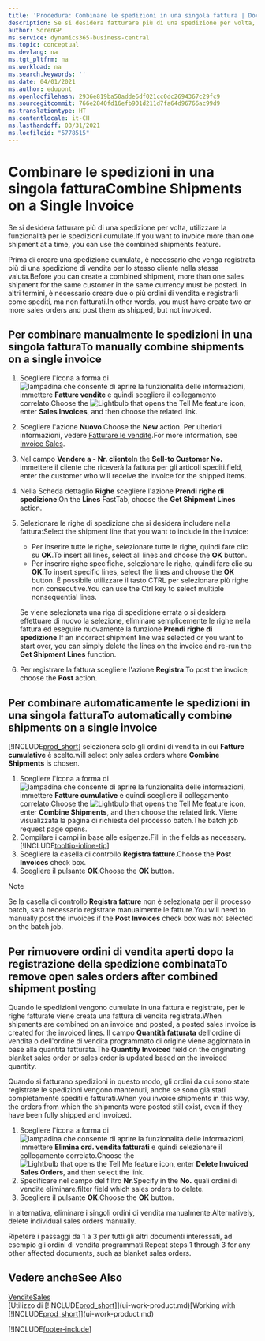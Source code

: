 ```yaml
---
title: 'Procedura: Combinare le spedizioni in una singola fattura | Documenti Microsoft'
description: Se si desidera fatturare più di una spedizione per volta, utilizzare la funzionalità per le spedizioni cumulate.
author: SorenGP
ms.service: dynamics365-business-central
ms.topic: conceptual
ms.devlang: na
ms.tgt_pltfrm: na
ms.workload: na
ms.search.keywords: ''
ms.date: 04/01/2021
ms.author: edupont
ms.openlocfilehash: 2936e819ba50adde6df021cc0dc2694367c29fc9
ms.sourcegitcommit: 766e2840fd16efb901d211d7fa64d96766ac99d9
ms.translationtype: HT
ms.contentlocale: it-CH
ms.lasthandoff: 03/31/2021
ms.locfileid: "5778515"
---
```

# <a name="combine-shipments-on-a-single-invoice"></a><span data-ttu-id="91802-103">Combinare le spedizioni in una singola fattura</span><span class="sxs-lookup"><span data-stu-id="91802-103">Combine Shipments on a Single Invoice</span></span>
<span data-ttu-id="91802-104">Se si desidera fatturare più di una spedizione per volta, utilizzare la funzionalità per le spedizioni cumulate.</span><span class="sxs-lookup"><span data-stu-id="91802-104">If you want to invoice more than one shipment at a time, you can use the combined shipments feature.</span></span>  

<span data-ttu-id="91802-105">Prima di creare una spedizione cumulata, è necessario che venga registrata più di una spedizione di vendita per lo stesso cliente nella stessa valuta.</span><span class="sxs-lookup"><span data-stu-id="91802-105">Before you can create a combined shipment, more than one sales shipment for the same customer in the same currency must be posted.</span></span> <span data-ttu-id="91802-106">In altri termini, è necessario creare due o più ordini di vendita e registrarli come spediti, ma non fatturati.</span><span class="sxs-lookup"><span data-stu-id="91802-106">In other words, you must have create two or more sales orders and post them as shipped, but not invoiced.</span></span> 

## <a name="to-manually-combine-shipments-on-a-single-invoice"></a><span data-ttu-id="91802-107">Per combinare manualmente le spedizioni in una singola fattura</span><span class="sxs-lookup"><span data-stu-id="91802-107">To manually combine shipments on a single invoice</span></span>  
1. <span data-ttu-id="91802-108">Scegliere l'icona a forma di ![lampadina che consente di aprire la funzionalità delle informazioni](media/ui-search/search_small.png "Informazioni sull'operazione che si desidera eseguire"), immettere **Fatture vendite** e quindi scegliere il collegamento correlato.</span><span class="sxs-lookup"><span data-stu-id="91802-108">Choose the ![Lightbulb that opens the Tell Me feature](media/ui-search/search_small.png "Tell me what you want to do") icon, enter **Sales Invoices**, and then choose the related link.</span></span>  
2. <span data-ttu-id="91802-109">Scegliere l'azione **Nuovo**.</span><span class="sxs-lookup"><span data-stu-id="91802-109">Choose the **New** action.</span></span> <span data-ttu-id="91802-110">Per ulteriori informazioni, vedere [Fatturare le vendite](sales-how-invoice-sales.md).</span><span class="sxs-lookup"><span data-stu-id="91802-110">For more information, see [Invoice Sales](sales-how-invoice-sales.md).</span></span>
3. <span data-ttu-id="91802-111">Nel campo **Vendere a - Nr. cliente**</span><span class="sxs-lookup"><span data-stu-id="91802-111">In the **Sell-to Customer No.**</span></span> <span data-ttu-id="91802-112">immettere il cliente che riceverà la fattura per gli articoli spediti.</span><span class="sxs-lookup"><span data-stu-id="91802-112">field, enter the customer who will receive the invoice for the shipped items.</span></span>  
4. <span data-ttu-id="91802-113">Nella Scheda dettaglio **Righe** scegliere l'azione **Prendi righe di spedizione**.</span><span class="sxs-lookup"><span data-stu-id="91802-113">On the **Lines** FastTab, choose the **Get Shipment Lines** action.</span></span>  
5. <span data-ttu-id="91802-114">Selezionare le righe di spedizione che si desidera includere nella fattura:</span><span class="sxs-lookup"><span data-stu-id="91802-114">Select the shipment line that you want to include in the invoice:</span></span>  

    - <span data-ttu-id="91802-115">Per inserire tutte le righe, selezionare tutte le righe, quindi fare clic su **OK**.</span><span class="sxs-lookup"><span data-stu-id="91802-115">To insert all lines, select all lines and choose the **OK** button.</span></span>  
    - <span data-ttu-id="91802-116">Per inserire righe specifiche, selezionare le righe, quindi fare clic su **OK**.</span><span class="sxs-lookup"><span data-stu-id="91802-116">To insert specific lines, select the lines and choose the **OK** button.</span></span> <span data-ttu-id="91802-117">È possibile utilizzare il tasto CTRL per selezionare più righe non consecutive.</span><span class="sxs-lookup"><span data-stu-id="91802-117">You can use the Ctrl key to select multiple nonsequential lines.</span></span>  

    <span data-ttu-id="91802-118">Se viene selezionata una riga di spedizione errata o si desidera effettuare di nuovo la selezione, eliminare semplicemente le righe nella fattura ed eseguire nuovamente la funzione **Prendi righe di spedizione**.</span><span class="sxs-lookup"><span data-stu-id="91802-118">If an incorrect shipment line was selected or you want to start over, you can simply delete the lines on the invoice and re-run the **Get Shipment Lines** function.</span></span>  
7. <span data-ttu-id="91802-119">Per registrare la fattura scegliere l'azione **Registra**.</span><span class="sxs-lookup"><span data-stu-id="91802-119">To post the invoice, choose the **Post** action.</span></span>  

## <a name="to-automatically-combine-shipments-on-a-single-invoice"></a><span data-ttu-id="91802-120">Per combinare automaticamente le spedizioni in una singola fattura</span><span class="sxs-lookup"><span data-stu-id="91802-120">To automatically combine shipments on a single invoice</span></span>  
[!INCLUDE[prod_short](includes/prod_short.md)] <span data-ttu-id="91802-121">selezionerà solo gli ordini di vendita in cui **Fatture cumulative** è scelto.</span><span class="sxs-lookup"><span data-stu-id="91802-121">will select only sales orders where **Combine Shipments** is chosen.</span></span> 

1. <span data-ttu-id="91802-122">Scegliere l'icona a forma di ![lampadina che consente di aprire la funzionalità delle informazioni](media/ui-search/search_small.png "Informazioni sull'operazione che si desidera eseguire"), immettere **Fatture cumulative** e quindi scegliere il collegamento correlato.</span><span class="sxs-lookup"><span data-stu-id="91802-122">Choose the ![Lightbulb that opens the Tell Me feature](media/ui-search/search_small.png "Tell me what you want to do") icon, enter **Combine Shipments**, and then choose the related link.</span></span> <span data-ttu-id="91802-123">Viene visualizzata la pagina di richiesta del processo batch.</span><span class="sxs-lookup"><span data-stu-id="91802-123">The batch job request page opens.</span></span>  
2. <span data-ttu-id="91802-124">Compilare i campi in base alle esigenze.</span><span class="sxs-lookup"><span data-stu-id="91802-124">Fill in the fields as necessary.</span></span> [!INCLUDE[tooltip-inline-tip](includes/tooltip-inline-tip_md.md)]
3. <span data-ttu-id="91802-125">Scegliere la casella di controllo **Registra fatture**.</span><span class="sxs-lookup"><span data-stu-id="91802-125">Choose the **Post Invoices** check box.</span></span>  
4. <span data-ttu-id="91802-126">Scegliere il pulsante **OK**.</span><span class="sxs-lookup"><span data-stu-id="91802-126">Choose the **OK** button.</span></span>  

> [!NOTE]  
>  <span data-ttu-id="91802-127">Se la casella di controllo **Registra fatture** non è selezionata per il processo batch, sarà necessario registrare manualmente le fatture.</span><span class="sxs-lookup"><span data-stu-id="91802-127">You will need to manually post the invoices if the **Post Invoices** check box was not selected on the batch job.</span></span>  

## <a name="to-remove-open-sales-orders-after-combined-shipment-posting"></a><span data-ttu-id="91802-128">Per rimuovere ordini di vendita aperti dopo la registrazione della spedizione combinata</span><span class="sxs-lookup"><span data-stu-id="91802-128">To remove open sales orders after combined shipment posting</span></span> 
<span data-ttu-id="91802-129">Quando le spedizioni vengono cumulate in una fattura e registrate, per le righe fatturate viene creata una fattura di vendita registrata.</span><span class="sxs-lookup"><span data-stu-id="91802-129">When shipments are combined on an invoice and posted, a posted sales invoice is created for the invoiced lines.</span></span> <span data-ttu-id="91802-130">Il campo **Quantità fatturata** dell'ordine di vendita o dell'ordine di vendita programmato di origine viene aggiornato in base alla quantità fatturata.</span><span class="sxs-lookup"><span data-stu-id="91802-130">The **Quantity Invoiced** field on the originating blanket sales order or sales order is updated based on the invoiced quantity.</span></span>  

<span data-ttu-id="91802-131">Quando si fatturano spedizioni in questo modo, gli ordini da cui sono state registrate le spedizioni vengono mantenuti, anche se sono già stati completamente spediti e fatturati.</span><span class="sxs-lookup"><span data-stu-id="91802-131">When you invoice shipments in this way, the orders from which the shipments were posted still exist, even if they have been fully shipped and invoiced.</span></span>   

1. <span data-ttu-id="91802-132">Scegliere l'icona a forma di ![lampadina che consente di aprire la funzionalità delle informazioni](media/ui-search/search_small.png "Informazioni sull'operazione che si desidera eseguire"), immettere **Elimina ord. vendita fatturati** e quindi selezionare il collegamento correlato.</span><span class="sxs-lookup"><span data-stu-id="91802-132">Choose the ![Lightbulb that opens the Tell Me feature](media/ui-search/search_small.png "Tell me what you want to do") icon, enter **Delete Invoiced Sales Orders**, and then select the link.</span></span>  
2. <span data-ttu-id="91802-133">Specificare nel campo del filtro **Nr.**</span><span class="sxs-lookup"><span data-stu-id="91802-133">Specify in the **No.**</span></span> <span data-ttu-id="91802-134">quali ordini di vendite eliminare.</span><span class="sxs-lookup"><span data-stu-id="91802-134">filter field which sales orders to delete.</span></span>  
3. <span data-ttu-id="91802-135">Scegliere il pulsante **OK**.</span><span class="sxs-lookup"><span data-stu-id="91802-135">Choose the **OK** button.</span></span>  

<span data-ttu-id="91802-136">In alternativa, eliminare i singoli ordini di vendita manualmente.</span><span class="sxs-lookup"><span data-stu-id="91802-136">Alternatively, delete individual sales orders manually.</span></span>  

<span data-ttu-id="91802-137">Ripetere i passaggi da 1 a 3 per tutti gli altri documenti interessati, ad esempio gli ordini di vendita programmati.</span><span class="sxs-lookup"><span data-stu-id="91802-137">Repeat steps 1 through 3 for any other affected documents, such as blanket sales orders.</span></span>

## <a name="see-also"></a><span data-ttu-id="91802-138">Vedere anche</span><span class="sxs-lookup"><span data-stu-id="91802-138">See Also</span></span>  
[<span data-ttu-id="91802-139">Vendite</span><span class="sxs-lookup"><span data-stu-id="91802-139">Sales</span></span>](sales-manage-sales.md)  
<span data-ttu-id="91802-140">[Utilizzo di [!INCLUDE[prod_short](includes/prod_short.md)]](ui-work-product.md)</span><span class="sxs-lookup"><span data-stu-id="91802-140">[Working with [!INCLUDE[prod_short](includes/prod_short.md)]](ui-work-product.md)</span></span>


[!INCLUDE[footer-include](includes/footer-banner.md)]